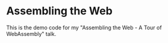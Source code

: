 Assembling the Web
==================

This is the demo code for my "Assembling the Web - A Tour of WebAssembly" talk.